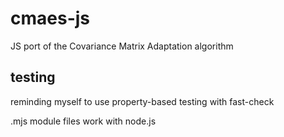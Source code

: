 # cmaes-js #

JS port of the Covariance Matrix Adaptation algorithm

## testing ##

reminding myself to use property-based testing with fast-check

.mjs module files work with node.js
